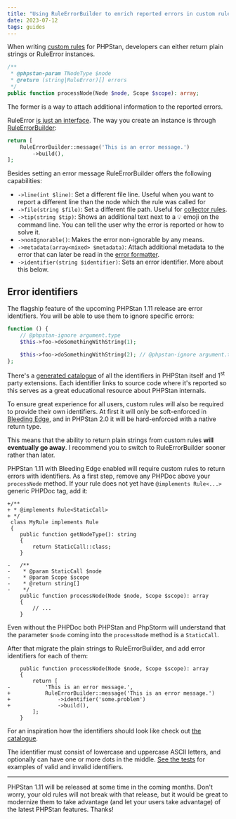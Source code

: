 ```yaml
---
title: "Using RuleErrorBuilder to enrich reported errors in custom rules"
date: 2023-07-12
tags: guides
---
```


When writing [custom rules](/developing-extensions/rules) for PHPStan, developers can either return plain strings or RuleError instances.

```php
/**
 * @phpstan-param TNodeType $node
 * @return (string|RuleError)[] errors
 */
public function processNode(Node $node, Scope $scope): array;
```

The former is a way to attach additional information to the reported errors.

RuleError [is just an interface](https://github.com/phpstan/phpstan-src/blob/1.11.x/src/Rules/RuleError.php). The way you create an instance is through [RuleErrorBuilder](https://apiref.phpstan.org/1.11.x/PHPStan.Rules.RuleErrorBuilder.html):

```php
return [
	RuleErrorBuilder::message('This is an error message.')
		->build(),
];
```

Besides setting an error message RuleErrorBuilder offers the following capabilities:

* `->line(int $line)`: Set a different file line. Useful when you want to report a different line than the node which the rule was called for
* `->file(string $file)`: Set a different file path. Useful for [collector rules](/developing-extensions/collectors).
* `->tip(string $tip)`: Shows an additional text next to a 💡 emoji on the command line. You can tell the user why the error is reported or how to solve it.
* `->nonIgnorable()`: Makes the error non-ignorable by any means.
* `->metadata(array<mixed> $metadata)`: Attach additional metadata to the error that can later be read in the [error formatter](/developing-extensions/error-formatters).
* `->identifier(string $identifier)`: Sets an error identifier. More about this below.


Error identifiers
----------------

The flagship feature of the upcoming PHPStan 1.11 release are error identifiers. You will be able to use them to ignore specific errors:

```php
function () {
	// @phpstan-ignore argument.type
	$this->foo->doSomethingWithString(1);

	$this->foo->doSomethingWithString(2); // @phpstan-ignore argument.type
};
```

There's a [generated catalogue](/error-identifiers) of all the identifiers in PHPStan itself and 1<sup>st</sup> party extensions. Each identifier links to source code where it's reported so this serves as a great educational resource about PHPStan internals.

To ensure great experience for all users, custom rules will also be required to provide their own identifiers. At first it will only be soft-enforced in [Bleeding Edge](/blog/what-is-bleeding-edge), and in PHPStan 2.0 it will be hard-enforced with a native return type.

This means that the ability to return plain strings from custom rules **will eventually go away**. I recommend you to switch to RuleErrorBuilder sooner rather than later.

PHPStan 1.11 with Bleeding Edge enabled will require custom rules to return errors with identifiers. As a first step, remove any PHPDoc above your `processNode` method. If your rule does not yet have `@implements Rule<...>` generic PHPDoc tag, add it:

```diff-php
+/**
+ * @implements Rule<StaticCall>
+ */
 class MyRule implements Rule
 {
 	public function getNodeType(): string
 	{
 		return StaticCall::class;
 	}

-	/**
-	 * @param StaticCall $node
-	 * @param Scope $scope
-	 * @return string[]
-	 */
 	public function processNode(Node $node, Scope $scope): array
 	{
 		// ...
 	}
```

Even without the PHPDoc both PHPStan and PhpStorm will understand that the parameter `$node` coming into the `processNode` method is a `StaticCall`.

After that migrate the plain strings to RuleErrorBuilder, and add error identifiers for each of them:

```diff-php
 	public function processNode(Node $node, Scope $scope): array
 	{
 		return [
-			'This is an error message.',
+			RuleErrorBuilder::message('This is an error message.')
+				->identifier('some.problem')
+				->build(),
 		];
 	}
```

For an inspiration how the identifiers should look like check out [the catalogue](/error-identifiers).

The identifier must consist of lowercase and uppercase ASCII letters, and optionally can have one or more dots in the middle. [See the tests](https://github.com/phpstan/phpstan-src/blob/1.11.x/tests/PHPStan/Analyser/ErrorTest.php) for examples of valid and invalid identifiers.

------------

PHPStan 1.11 will be released at some time in the coming months. Don't worry, your old rules will not break with that release, but it would be great to modernize them to take advantage (and let your users take advantage) of the latest PHPStan features. Thanks!
